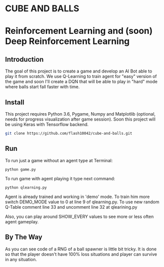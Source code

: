 # CUBE AND BALLS
# Reinforcement Learning and (soon) Deep Reinforcement Learning

## Introduction
The goal of this project is to create a game and develop an AI Bot able to play it from scratch. We use Q-Learning to train 
agent for "easy" version of the game and soon I'll create a DQN that will be able to play in "hard" mode where balls start 
fall faster with time.

## Install
This project requires Python 3.6, Pygame, Numpy and Matplotlib (optional, needs for progress visualization after game session).
Soon this project will be using Keras with Tensorflow backend.

``` bash
git clone https://github.com/flash10042/cube-and-balls.git
```

## Run
To run just a game without an agent type at Terminal:
```
python game.py
```
To run game with agent playing it type next command:
```
python qlearning.py
```
Agent is already trained and working in 'demo' mode. To train him more switch DEMO_MODE value to 0 at line 9 of qlearning.py.
To use new random Q-Table comment line 33 and uncomment line 32 at qlearining.py

Also, you can play around SHOW_EVERY values to see more or less often agent gameplay.

## By The Way
As you can see code of a RNG of a ball spawner is little bit tricky. It is done so that the player doesn't have 100% loss situations
and player can survive in any situation.
